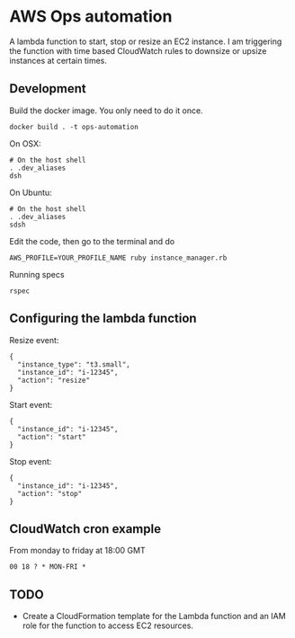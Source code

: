 # AWS Ops automation

A lambda function to start, stop or resize an EC2 instance. 
I am triggering the function with time based CloudWatch rules to downsize or upsize instances at certain times. 

## Development

Build the docker image. You only need to do it once.

    docker build . -t ops-automation

On OSX:

    # On the host shell
    . .dev_aliases
    dsh

On Ubuntu:

    # On the host shell
    . .dev_aliases
    sdsh

Edit the code, then go to the terminal and do
		
    AWS_PROFILE=YOUR_PROFILE_NAME ruby instance_manager.rb

Running specs

    rspec

## Configuring the lambda function

Resize event:

    {
      "instance_type": "t3.small", 
      "instance_id": "i-12345", 
      "action": "resize"
    }

Start event:

    {
      "instance_id": "i-12345", 
      "action": "start"
    }

Stop event:

    {
      "instance_id": "i-12345", 
      "action": "stop"
    }

## CloudWatch cron example

From monday to friday at 18:00 GMT

    00 18 ? * MON-FRI *

## TODO

- Create a CloudFormation template for the Lambda function and an IAM role for the function to access EC2 resources.
